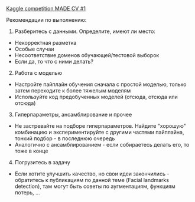 [Kaggle competition MADE CV #1](https://www.kaggle.com/competitions/vkcv2022-contest-01-facial-landmarks)


Рекомендации по выполнению:
1. Разберитесь с данными. Определите, имеют ли место:
* Некорректная разметка
* Особые случаи
* Несоответствие доменов обучающей/тестовой выборок
* Если да, то что с ними делать?
2. Работа с моделью
* Настройте пайплайн обучения сначала с простой моделью, только затем переходите к более тяжелым моделям
* Используйте код предобученных моделей (отсюда, отсюда или отсюда)
3. Гиперпараметры, ансамблирование и прочее
* Не застревайте на подборе гиперпараметров. Найдите "хорошую" комбинацию и экспериментируйте с другими частями пайплайна, тонкий подбор - в последнюю очередь
* Аналогично с ансамблированием - если собираетесь делать его, то тоже в конце
4. Погрузитесь в задачу
* Если хотите улучшить качество, но свои идеи закончились - обратитесь к публикациям по данной теме (Facial landmarks detection), там могут быть советы по аугментациям, функциям потерь, …